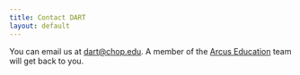 ```yaml
---
title: Contact DART
layout: default
---
```


You can email us at <dart@chop.edu>. A member of the [Arcus Education](https://education.arcus.chop.edu/team/) team will get back to you.

